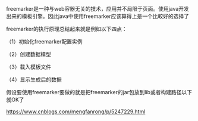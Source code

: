  freemarker是一种与web容器无关的技术，应用并不局限于页面。使用java开发出来的模板引擎。因此java中使用freemarker应该算得上是一个比較好的选择了

freemarker的执行原理总结起来就是例如以下四点：

（1）初始化freemarker配置实例

（2）创建数据模型

（3）载入模板文件

（4）显示生成后的数据

假设要使用freemarker要做的就是把freemarker的jar包放到lib或者构建路径以下就OK了

https://www.cnblogs.com/mengfanrong/p/5247229.html 